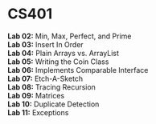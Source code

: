 # CS401 
<b>Lab 02:</b> Min, Max, Perfect, and Prime</br>
<b>Lab 03:</b> Insert In Order</br>
<b>Lab 04:</b> Plain Arrays vs. ArrayList</br>
<b>Lab 05:</b> Writing the Coin Class</br>
<b>Lab 06:</b> Implements Comparable Interface</br>
<b>Lab 07:</b> Etch-A-Sketch</br>
<b>Lab 08:</b> Tracing Recursion</br>
<b>Lab 09:</b> Matrices</br>
<b>Lab 10:</b> Duplicate Detection</br>
<b>Lab 11:</b> Exceptions</br>
